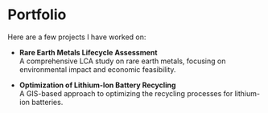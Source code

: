 # Portfolio

Here are a few projects I have worked on:

- **Rare Earth Metals Lifecycle Assessment**  
  A comprehensive LCA study on rare earth metals, focusing on environmental impact and economic feasibility.

- **Optimization of Lithium-Ion Battery Recycling**  
  A GIS-based approach to optimizing the recycling processes for lithium-ion batteries.

